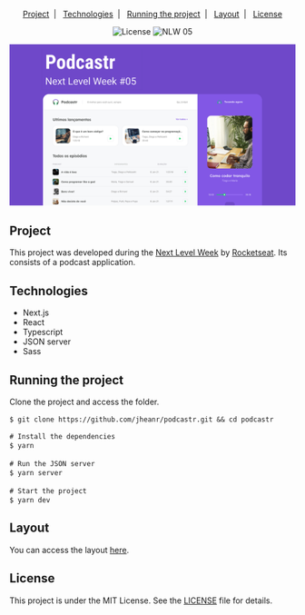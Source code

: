 <p align="center">
  <a href="#project">Project</a>&nbsp;&nbsp;|&nbsp;&nbsp;
  <a href="#technologies">Technologies</a>&nbsp;&nbsp;|&nbsp;&nbsp;
  <a href="#running">Running the project</a>&nbsp;&nbsp;|&nbsp;&nbsp;
  <a href="#layout">Layout</a>&nbsp;&nbsp;|&nbsp;&nbsp;
  <a href="#license">License</a>
</p>

<p align="center">
  <img alt="License" src="https://img.shields.io/static/v1?label=license&message=MIT&color=6f48c9&labelColor=0A1033">

 <img src="https://img.shields.io/static/v1?label=NLW&message=06&color=6f48c9&labelColor=0A1033" alt="NLW 05" />
</p>


![cover](.github/cover.png?style=flat)


## Project

This project was developed during the [Next Level Week](https://nextlevelweek.com/) by [Rocketseat](https://rocketseat.com.br). Its consists of a podcast application.


## Technologies

* Next.js
* React
* Typescript
* JSON server
* Sass


## Running the project

Clone the project and access the folder.

```shell
$ git clone https://github.com/jheanr/podcastr.git && cd podcastr
```

```shell
# Install the dependencies
$ yarn

# Run the JSON server
$ yarn server

# Start the project
$ yarn dev
```

## Layout

You can access the layout [here](https://www.figma.com/file/UwFEntsHpHYJlHNQAQr4gA/Podcastr?node-id=160%3A2761). 

## License

This project is under the MIT License. See the [LICENSE](LICENSE.md) file for details.
